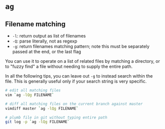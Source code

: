 # `ag`

## Filename matching

* `-l`: return output as list of filenames
* `-Q`: parse literally, not as regexp
* `-g`: return filenames matching pattern; note this must be separately passed at the end, or the last flag

You can use it to operate on a list of related files by matching a directory, or to "fuzzy find" a file without needing to supply the entire path.

In all the following tips, you can leave out `-g` to instead search within the file. This is generally useful only if your search string is very specific.

```sh
# edit all matching files
vim `ag -lQg FILENAME`

# diff all matching files on the current branch against master
vimdiff master `ag -lQg FILENAME`

# plumb file in git without typing entire path
git log -p `ag -lQg FILENAME`
```
